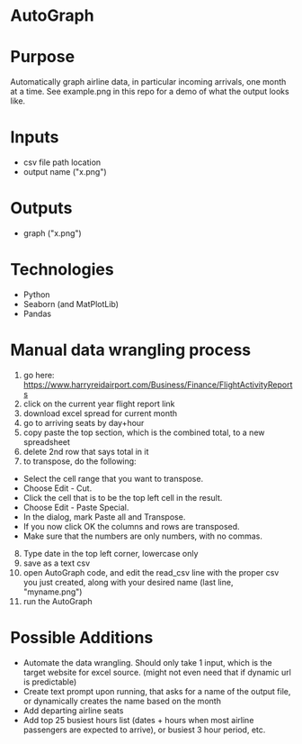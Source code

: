 # AutoGraph
# Purpose
Automatically graph airline data, in particular incoming arrivals, one month at a time. See example.png in this repo for a demo of what the output looks like.

# Inputs
* csv file path location
* output name ("x.png")

# Outputs
* graph ("x.png")

# Technologies
* Python
* Seaborn (and MatPlotLib)
* Pandas

# Manual data wrangling process
1. go here: https://www.harryreidairport.com/Business/Finance/FlightActivityReports
2. click on the current year flight report link
3. download excel spread for current month
4. go to arriving seats by day+hour
5. copy paste the top section, which is the combined total, to a new spreadsheet
6. delete 2nd row that says total in it
7. to transpose, do the following:

* Select the cell range that you want to transpose.
* Choose Edit - Cut.
* Click the cell that is to be the top left cell in the result.
* Choose Edit - Paste Special.
* In the dialog, mark Paste all and Transpose.
* If you now click OK the columns and rows are transposed.
* Make sure that the numbers are only numbers, with no commas.

8. Type date in the top left corner, lowercase only 
9. save as a text csv
10. open AutoGraph code, and edit the read_csv line with the proper csv you just created, along with your desired name (last line, "myname.png")
11. run the AutoGraph

# Possible Additions
* Automate the data wrangling. Should only take 1 input, which is the target website for excel source. (might not even need that if dynamic url is predictable)
* Create text prompt upon running, that asks for a name of the output file, or dynamically creates the name based on the month
* Add departing airline seats
* Add top 25 busiest hours list (dates + hours when most airline passengers are expected to arrive), or busiest 3 hour period, etc.
